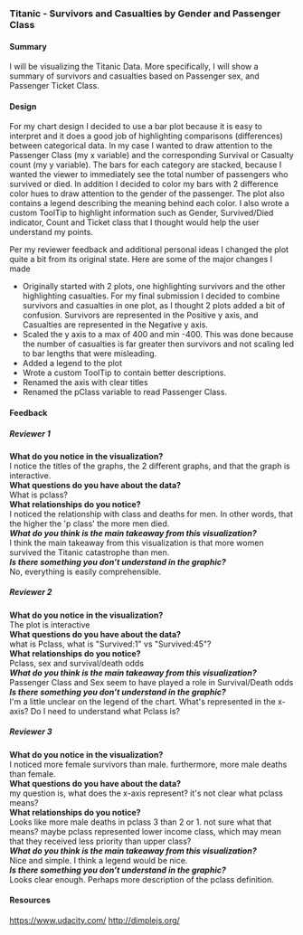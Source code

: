 ### Titanic - Survivors and Casualties by Gender and Passenger Class

#### Summary
I will be visualizing the Titanic Data. More specifically, I will show a summary of survivors and casualties based on Passenger sex, and Passenger Ticket Class.

#### Design
For my chart design I decided to use a bar plot because it is easy to interpret and it does a good job of highlighting comparisons (differences) between categorical data. In my case I wanted to draw attention to the Passenger Class (my x variable) and the corresponding Survival or Casualty count (my y variable). The bars for each category are stacked, because I wanted the viewer to immediately see the total number of passengers who survived or died. In addition I decided to color my bars with 2 difference color hues to draw attention to the gender of the passenger. The plot also contains a legend describing the meaning behind each color. I also wrote a custom ToolTip to highlight information such as Gender, Survived/Died indicator, Count and Ticket class that I thought would help the user understand my points. 

Per my reviewer feedback and additional personal ideas I changed the plot quite a bit from its original state. Here are some of the major changes I made
- Originally started with 2 plots, one highlighting survivors and the other highlighting casualties. For my final submission I decided to combine survivors and casualties in one plot, as I thought 2 plots added a bit of confusion. Survivors are represented in the Positive y axis, and Casualties are represented in the Negative y axis.
- Scaled the y axis to a max of 400 and min -400. This was done because the number of casualties is far greater then survivors and not scaling led to bar lengths that were misleading.
- Added a legend to the plot
- Wrote a custom ToolTip to contain better descriptions.
- Renamed the axis with clear titles
- Renamed the pClass variable to read Passenger Class.


#### Feedback

##### Reviewer 1

**What do you notice in the visualization?**<br>
	I notice the titles of the graphs, the 2 different graphs, and that the graph is interactive.<br>
**What questions do you have about the data?**<br>
	What is pclass?<br> 
**What relationships do you notice?**<br>
	I noticed the relationship with class and deaths for men. In other words, that the higher the 'p class' the more men died.<br>
***What do you think is the main takeaway from this visualization?***<br>
	I think the main takeaway from this visualization is that more women survived the Titanic catastrophe than men.<br> 
***Is there something you don’t understand in the graphic?***<br>
	No, everything is easily comprehensible. 


##### Reviewer 2
**What do you notice in the visualization?**<br>
	The plot is interactive<br>
**What questions do you have about the data?**<br>
	what is Pclass, what is "Survived:1" vs "Survived:45"?<br>
**What relationships do you notice?**<br>
	Pclass, sex and survival/death odds<br>
***What do you think is the main takeaway from this visualization?***<br>
	Passenger Class and Sex seem to have played a role in Survival/Death odds<br>
***Is there something you don’t understand in the graphic?***<br>
	I'm a little unclear on the legend of the chart. What's represented in the x-axis? Do I need to understand what Pclass is?
	
##### Reviewer 3
**What do you notice in the visualization?**<br>
	I noticed more female survivors than male. furthermore, more male deaths than female.<br> 
**What questions do you have about the data?**<br>
	my question is, what does the x-axis represent? it's not clear what pclass means?<br> 
**What relationships do you notice?**<br>
	Looks like more male deaths in pclass 3 than 2 or 1. not sure what that means? maybe pclass represented lower income class, which may mean that they received less priority than upper class?<br> 
***What do you think is the main takeaway from this visualization?***<br>
	Nice and simple. I think a legend would be nice.<br> 
***Is there something you don’t understand in the graphic?***<br>
	Looks clear enough. Perhaps more description of the pclass definition. 

#### Resources
https://www.udacity.com/
http://dimplejs.org/
